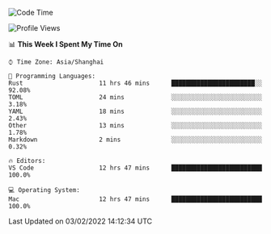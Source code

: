 <!--START_SECTION:waka-->
![Code Time](http://img.shields.io/badge/Code%20Time-969%20hrs%2018%20mins-blue)

![Profile Views](http://img.shields.io/badge/Profile%20Views-18-blue)

📊 **This Week I Spent My Time On** 

```text
⌚︎ Time Zone: Asia/Shanghai

💬 Programming Languages: 
Rust                     11 hrs 46 mins      ███████████████████████░░   92.08% 
TOML                     24 mins             ░░░░░░░░░░░░░░░░░░░░░░░░░   3.18% 
YAML                     18 mins             ░░░░░░░░░░░░░░░░░░░░░░░░░   2.43% 
Other                    13 mins             ░░░░░░░░░░░░░░░░░░░░░░░░░   1.78% 
Markdown                 2 mins              ░░░░░░░░░░░░░░░░░░░░░░░░░   0.32%

🔥 Editors: 
VS Code                  12 hrs 47 mins      █████████████████████████   100.0%

💻 Operating System: 
Mac                      12 hrs 47 mins      █████████████████████████   100.0%

```


 Last Updated on 03/02/2022 14:12:34 UTC
<!--END_SECTION:waka-->
